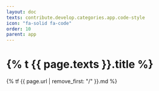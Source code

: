 ```yaml
---
layout: doc
texts: contribute.develop.categories.app.code-style
icon: "fa-solid fa-code"
order: 10
parent: app
---
```


# {% t {{ page.texts }}.title %}

{% tf {{ page.url | remove_first: "/" }}.md %}

